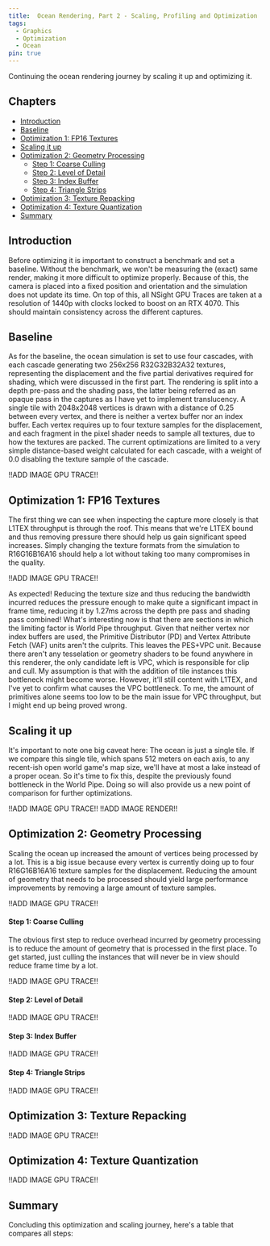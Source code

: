 ```yaml
---
title:  Ocean Rendering, Part 2 - Scaling, Profiling and Optimization
tags:
  - Graphics
  - Optimization
  - Ocean
pin: true
---
```


Continuing the ocean rendering journey by scaling it up and optimizing it.

<!--more-->

## Chapters
- [Introduction](#introduction)
- [Baseline](#baseline)
- [Optimization 1: FP16 Textures](#optimization-1-fp16-textures)
- [Scaling it up](#scaling-it-up)
- [Optimization 2: Geometry Processing](#optimization-2-geometry-processing)
    - [Step 1: Coarse Culling](#step-1-coarse-culling)
    - [Step 2: Level of Detail](#step-2-level-of-detail)
    - [Step 3: Index Buffer](#step-3-index-buffer)
    - [Step 4: Triangle Strips](#step-4-triangle-strips)
- [Optimization 3: Texture Repacking](#optimization-3-texture-repacking)
- [Optimization 4: Texture Quantization](#optimization-3-texture-quantization)
- [Summary](#summary)

## Introduction
Before optimizing it is important to construct a benchmark and set a baseline.
Without the benchmark, we won't be measuring the (exact) same render, making it more difficult to optimize properly.
Because of this, the camera is placed into a fixed position and orientation and the simulation does not update its time.
On top of this, all NSight GPU Traces are taken at a resolution of 1440p with clocks locked to boost on an RTX 4070.
This should maintain consistency across the different captures.

## Baseline
As for the baseline, the ocean simulation is set to use four cascades, with each cascade generating two 256x256 R32G32B32A32 textures, representing the displacement and the five partial derivatives required for shading, which were discussed in the first part.
The rendering is split into a depth pre-pass and the shading pass, the latter being referred as an opaque pass in the captures as I have yet to implement translucency.
A single tile with 2048x2048 vertices is drawn with a distance of 0.25 between every vertex, and there is neither a vertex buffer nor an index buffer.
Each vertex requires up to four texture samples for the displacement, and each fragment in the pixel shader needs to sample all textures, due to how the textures are packed.
The current optimizations are limited to a very simple distance-based weight calculated for each cascade, with a weight of 0.0 disabling the texture sample of the cascade.

!!ADD IMAGE GPU TRACE!!

## Optimization 1: FP16 Textures
The first thing we can see when inspecting the capture more closely is that L1TEX throughput is through the roof.
This means that we're L1TEX bound and thus removing pressure there should help us gain significant speed increases.
Simply changing the texture formats from the simulation to R16G16B16A16 should help a lot without taking too many compromises in the quality.

!!ADD IMAGE GPU TRACE!!

As expected! Reducing the texture size and thus reducing the bandwidth incurred reduces the pressure enough to make quite a significant impact in frame time, reducing it by 1.27ms across the depth pre pass and shading pass combined!
What's interesting now is that there are sections in which the limiting factor is World Pipe throughput.
Given that neither vertex nor index buffers are used, the Primitive Distributor (PD) and Vertex Attribute Fetch (VAF) units aren't the culprits.
This leaves the PES+VPC unit.
Because there aren't any tesselation or geometry shaders to be found anywhere in this renderer, the only candidate left is VPC, which is responsible for clip and cull.
My assumption is that with the addition of tile instances this bottleneck might become worse.
However, it'll still content with L1TEX, and I've yet to confirm what causes the VPC bottleneck. To me, the amount of primitives alone seems too low to be the main issue for VPC throughput, but I might end up being proved wrong.

## Scaling it up
It's important to note one big caveat here: The ocean is just a single tile.
If we compare this single tile, which spans 512 meters on each axis, to any recent-ish open world game's map size, we'll have at most a lake instead of a proper ocean.
So it's time to fix this, despite the previously found bottleneck in the World Pipe.
Doing so will also provide us a new point of comparison for further optimizations.

!!ADD IMAGE GPU TRACE!!
!!ADD IMAGE RENDER!!

## Optimization 2: Geometry Processing
Scaling the ocean up increased the amount of vertices being processed by a lot.
This is a big issue because every vertex is currently doing up to four R16G16B16A16 texture samples for the displacement.
Reducing the amount of geometry that needs to be processed should yield large performance improvements by removing a large amount of texture samples.

!!ADD IMAGE GPU TRACE!!

#### Step 1: Coarse Culling
The obvious first step to reduce overhead incurred by geometry processing is to reduce the amount of geometry that is processed in the first place.
To get started, just culling the instances that will never be in view should reduce frame time by a lot.

!!ADD IMAGE GPU TRACE!!

#### Step 2: Level of Detail

!!ADD IMAGE GPU TRACE!!

#### Step 3: Index Buffer

!!ADD IMAGE GPU TRACE!!

#### Step 4: Triangle Strips

!!ADD IMAGE GPU TRACE!!

## Optimization 3: Texture Repacking

!!ADD IMAGE GPU TRACE!!

## Optimization 4: Texture Quantization

!!ADD IMAGE GPU TRACE!!

## Summary
Concluding this optimization and scaling journey, here's a table that compares all steps:
